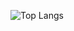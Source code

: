 ![Top Langs](https://github-readme-stats.vercel.app/api/top-langs/?username=maxr777&layout=compact&theme=github_dark)

